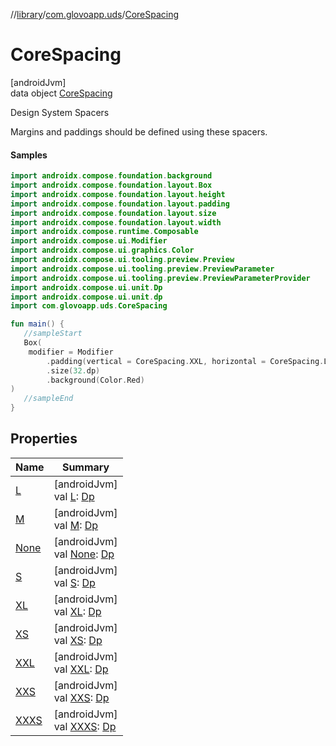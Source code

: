 //[library](../../../index.md)/[com.glovoapp.uds](../index.md)/[CoreSpacing](index.md)

# CoreSpacing

[androidJvm]\
data object [CoreSpacing](index.md)

Design System Spacers

Margins and paddings should be defined using these spacers.

#### Samples

```kotlin
import androidx.compose.foundation.background
import androidx.compose.foundation.layout.Box
import androidx.compose.foundation.layout.height
import androidx.compose.foundation.layout.padding
import androidx.compose.foundation.layout.size
import androidx.compose.foundation.layout.width
import androidx.compose.runtime.Composable
import androidx.compose.ui.Modifier
import androidx.compose.ui.graphics.Color
import androidx.compose.ui.tooling.preview.Preview
import androidx.compose.ui.tooling.preview.PreviewParameter
import androidx.compose.ui.tooling.preview.PreviewParameterProvider
import androidx.compose.ui.unit.Dp
import androidx.compose.ui.unit.dp
import com.glovoapp.uds.CoreSpacing

fun main() { 
   //sampleStart 
   Box(
    modifier = Modifier
        .padding(vertical = CoreSpacing.XXL, horizontal = CoreSpacing.L)
        .size(32.dp)
        .background(Color.Red)
) 
   //sampleEnd
}
```

## Properties

| Name | Summary |
|---|---|
| [L](-l.md) | [androidJvm]<br>val [L](-l.md): [Dp](https://developer.android.com/reference/kotlin/androidx/compose/ui/unit/Dp.html) |
| [M](-m.md) | [androidJvm]<br>val [M](-m.md): [Dp](https://developer.android.com/reference/kotlin/androidx/compose/ui/unit/Dp.html) |
| [None](-none.md) | [androidJvm]<br>val [None](-none.md): [Dp](https://developer.android.com/reference/kotlin/androidx/compose/ui/unit/Dp.html) |
| [S](-s.md) | [androidJvm]<br>val [S](-s.md): [Dp](https://developer.android.com/reference/kotlin/androidx/compose/ui/unit/Dp.html) |
| [XL](-x-l.md) | [androidJvm]<br>val [XL](-x-l.md): [Dp](https://developer.android.com/reference/kotlin/androidx/compose/ui/unit/Dp.html) |
| [XS](-x-s.md) | [androidJvm]<br>val [XS](-x-s.md): [Dp](https://developer.android.com/reference/kotlin/androidx/compose/ui/unit/Dp.html) |
| [XXL](-x-x-l.md) | [androidJvm]<br>val [XXL](-x-x-l.md): [Dp](https://developer.android.com/reference/kotlin/androidx/compose/ui/unit/Dp.html) |
| [XXS](-x-x-s.md) | [androidJvm]<br>val [XXS](-x-x-s.md): [Dp](https://developer.android.com/reference/kotlin/androidx/compose/ui/unit/Dp.html) |
| [XXXS](-x-x-x-s.md) | [androidJvm]<br>val [XXXS](-x-x-x-s.md): [Dp](https://developer.android.com/reference/kotlin/androidx/compose/ui/unit/Dp.html) |
